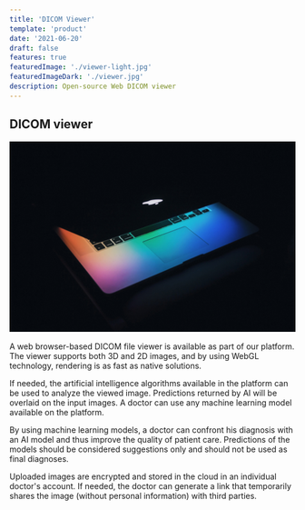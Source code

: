 ```yaml
---
title: 'DICOM Viewer'
template: 'product'
date: '2021-06-20'
draft: false
features: true
featuredImage: './viewer-light.jpg'
featuredImageDark: './viewer.jpg'
description: Open-source Web DICOM viewer
---
```


## DICOM viewer

![](./image.jpg)

A web browser-based DICOM file viewer is available as part of our platform. 
The viewer supports both 3D and 2D images, and by using WebGL technology,
rendering is as fast as native solutions. 

If needed, the artificial intelligence algorithms available in the platform can be used to analyze the viewed image.
Predictions returned by AI will be overlaid on the input images. A doctor can use any machine learning model available on the platform. 

By using machine learning models,
a doctor can confront his diagnosis with an AI model
and thus improve the quality of patient care.
Predictions of the models should be considered suggestions only and should not be used as final diagnoses. 

Uploaded images are encrypted and stored in the cloud in an individual doctor's account.
If needed, the doctor can generate a link that temporarily shares the image (without personal information) with third parties.